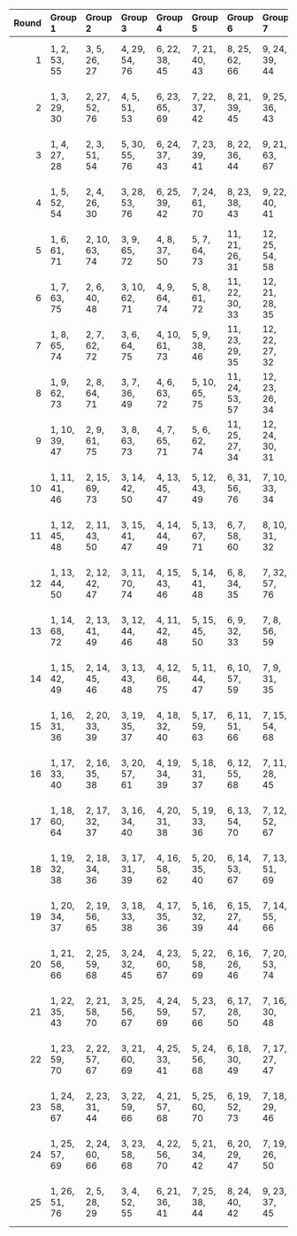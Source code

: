 |   Round | Group 1       | Group 2       | Group 3       | Group 4       | Group 5       | Group 6        | Group 7        | Group 8        | Group 9        | Group 10       | Group 11       | Group 12       | Group 13       | Group 14       | Group 15       | Group 16       | Group 17       | Group 18       | Group 19       |
|--------:|:--------------|:--------------|:--------------|:--------------|:--------------|:---------------|:---------------|:---------------|:---------------|:---------------|:---------------|:---------------|:---------------|:---------------|:---------------|:---------------|:---------------|:---------------|:---------------|
|       1 | 1, 2, 53, 55  | 3, 5, 26, 27  | 4, 29, 54, 76 | 6, 22, 38, 45 | 7, 21, 40, 43 | 8, 25, 62, 66  | 9, 24, 39, 44  | 10, 23, 36, 42 | 11, 17, 60, 73 | 12, 16, 33, 50 | 13, 20, 56, 72 | 14, 19, 59, 74 | 15, 18, 57, 71 | 28, 30, 51, 52 | 31, 47, 63, 70 | 32, 46, 65, 68 | 34, 49, 64, 69 | 35, 48, 61, 67 | 37, 41, 58, 75 |
|       2 | 1, 3, 29, 30  | 2, 27, 52, 76 | 4, 5, 51, 53  | 6, 23, 65, 69 | 7, 22, 37, 42 | 8, 21, 39, 45  | 9, 25, 36, 43  | 10, 24, 38, 41 | 11, 18, 59, 75 | 12, 17, 57, 72 | 13, 16, 60, 74 | 14, 20, 58, 71 | 15, 19, 31, 48 | 26, 28, 54, 55 | 32, 47, 62, 67 | 33, 46, 64, 70 | 34, 50, 61, 68 | 35, 49, 63, 66 | 40, 44, 56, 73 |
|       3 | 1, 4, 27, 28  | 2, 3, 51, 54  | 5, 30, 55, 76 | 6, 24, 37, 43 | 7, 23, 39, 41 | 8, 22, 36, 44  | 9, 21, 63, 67  | 10, 25, 40, 45 | 11, 19, 58, 72 | 12, 18, 56, 74 | 13, 17, 34, 46 | 14, 16, 57, 73 | 15, 20, 60, 75 | 26, 29, 52, 53 | 31, 49, 62, 68 | 32, 48, 64, 66 | 33, 47, 61, 69 | 35, 50, 65, 70 | 38, 42, 59, 71 |
|       4 | 1, 5, 52, 54  | 2, 4, 26, 30  | 3, 28, 53, 76 | 6, 25, 39, 42 | 7, 24, 61, 70 | 8, 23, 38, 43  | 9, 22, 40, 41  | 10, 21, 37, 44 | 11, 20, 32, 49 | 12, 19, 60, 71 | 13, 18, 58, 73 | 14, 17, 56, 75 | 15, 16, 59, 72 | 27, 29, 51, 55 | 31, 50, 64, 67 | 33, 48, 63, 68 | 34, 47, 65, 66 | 35, 46, 62, 69 | 36, 45, 57, 74 |
|       5 | 1, 6, 61, 71  | 2, 10, 63, 74 | 3, 9, 65, 72  | 4, 8, 37, 50  | 5, 7, 64, 73  | 11, 21, 26, 31 | 12, 25, 54, 58 | 13, 24, 27, 35 | 14, 23, 30, 32 | 15, 22, 28, 34 | 16, 41, 66, 76 | 17, 20, 43, 44 | 18, 19, 67, 70 | 29, 33, 62, 75 | 36, 46, 51, 56 | 38, 49, 52, 60 | 39, 48, 55, 57 | 40, 47, 53, 59 | 42, 45, 68, 69 |
|       6 | 1, 7, 63, 75  | 2, 6, 40, 48  | 3, 10, 62, 71 | 4, 9, 64, 74  | 5, 8, 61, 72  | 11, 22, 30, 33 | 12, 21, 28, 35 | 13, 25, 26, 32 | 14, 24, 29, 34 | 15, 23, 52, 56 | 16, 17, 68, 70 | 18, 20, 41, 42 | 19, 44, 69, 76 | 27, 31, 65, 73 | 36, 47, 55, 58 | 37, 46, 53, 60 | 38, 50, 51, 57 | 39, 49, 54, 59 | 43, 45, 66, 67 |
|       7 | 1, 8, 65, 74  | 2, 7, 62, 72  | 3, 6, 64, 75  | 4, 10, 61, 73 | 5, 9, 38, 46  | 11, 23, 29, 35 | 12, 22, 27, 32 | 13, 21, 55, 59 | 14, 25, 28, 31 | 15, 24, 26, 33 | 16, 18, 44, 45 | 17, 42, 67, 76 | 19, 20, 66, 68 | 30, 34, 63, 71 | 36, 48, 54, 60 | 37, 47, 52, 57 | 39, 50, 53, 56 | 40, 49, 51, 58 | 41, 43, 69, 70 |
|       8 | 1, 9, 62, 73  | 2, 8, 64, 71  | 3, 7, 36, 49  | 4, 6, 63, 72  | 5, 10, 65, 75 | 11, 24, 53, 57 | 12, 23, 26, 34 | 13, 22, 29, 31 | 14, 21, 27, 33 | 15, 25, 30, 35 | 16, 19, 42, 43 | 17, 18, 66, 69 | 20, 45, 70, 76 | 28, 32, 61, 74 | 37, 48, 51, 59 | 38, 47, 54, 56 | 39, 46, 52, 58 | 40, 50, 55, 60 | 41, 44, 67, 68 |
|       9 | 1, 10, 39, 47 | 2, 9, 61, 75  | 3, 8, 63, 73  | 4, 7, 65, 71  | 5, 6, 62, 74  | 11, 25, 27, 34 | 12, 24, 30, 31 | 13, 23, 28, 33 | 14, 22, 51, 60 | 15, 21, 29, 32 | 16, 20, 67, 69 | 17, 19, 41, 45 | 18, 43, 68, 76 | 26, 35, 64, 72 | 36, 50, 52, 59 | 37, 49, 55, 56 | 38, 48, 53, 58 | 40, 46, 54, 57 | 42, 44, 66, 70 |
|      10 | 1, 11, 41, 46 | 2, 15, 69, 73 | 3, 14, 42, 50 | 4, 13, 45, 47 | 5, 12, 43, 49 | 6, 31, 56, 76  | 7, 10, 33, 34  | 8, 9, 57, 60   | 16, 21, 51, 61 | 17, 25, 53, 64 | 18, 24, 55, 62 | 19, 23, 27, 40 | 20, 22, 54, 63 | 26, 36, 66, 71 | 28, 39, 67, 75 | 29, 38, 70, 72 | 30, 37, 68, 74 | 32, 35, 58, 59 | 44, 48, 52, 65 |
|      11 | 1, 12, 45, 48 | 2, 11, 43, 50 | 3, 15, 41, 47 | 4, 14, 44, 49 | 5, 13, 67, 71 | 6, 7, 58, 60   | 8, 10, 31, 32  | 9, 34, 59, 76  | 16, 22, 53, 65 | 17, 21, 30, 38 | 18, 25, 52, 61 | 19, 24, 54, 64 | 20, 23, 51, 62 | 26, 37, 70, 73 | 27, 36, 68, 75 | 28, 40, 66, 72 | 29, 39, 69, 74 | 33, 35, 56, 57 | 42, 46, 55, 63 |
|      12 | 1, 13, 44, 50 | 2, 12, 42, 47 | 3, 11, 70, 74 | 4, 15, 43, 46 | 5, 14, 41, 48 | 6, 8, 34, 35   | 7, 32, 57, 76  | 9, 10, 56, 58  | 16, 23, 55, 64 | 17, 22, 52, 62 | 18, 21, 54, 65 | 19, 25, 51, 63 | 20, 24, 28, 36 | 26, 38, 69, 75 | 27, 37, 67, 72 | 29, 40, 68, 71 | 30, 39, 66, 73 | 31, 33, 59, 60 | 45, 49, 53, 61 |
|      13 | 1, 14, 68, 72 | 2, 13, 41, 49 | 3, 12, 44, 46 | 4, 11, 42, 48 | 5, 15, 45, 50 | 6, 9, 32, 33   | 7, 8, 56, 59   | 10, 35, 60, 76 | 16, 24, 52, 63 | 17, 23, 54, 61 | 18, 22, 26, 39 | 19, 21, 53, 62 | 20, 25, 55, 65 | 27, 38, 66, 74 | 28, 37, 69, 71 | 29, 36, 67, 73 | 30, 40, 70, 75 | 31, 34, 57, 58 | 43, 47, 51, 64 |
|      14 | 1, 15, 42, 49 | 2, 14, 45, 46 | 3, 13, 43, 48 | 4, 12, 66, 75 | 5, 11, 44, 47 | 6, 10, 57, 59  | 7, 9, 31, 35   | 8, 33, 58, 76  | 16, 25, 29, 37 | 17, 24, 51, 65 | 18, 23, 53, 63 | 19, 22, 55, 61 | 20, 21, 52, 64 | 26, 40, 67, 74 | 27, 39, 70, 71 | 28, 38, 68, 73 | 30, 36, 69, 72 | 32, 34, 56, 60 | 41, 50, 54, 62 |
|      15 | 1, 16, 31, 36 | 2, 20, 33, 39 | 3, 19, 35, 37 | 4, 18, 32, 40 | 5, 17, 59, 63 | 6, 11, 51, 66  | 7, 15, 54, 68  | 8, 14, 52, 70  | 9, 13, 30, 42  | 10, 12, 53, 69 | 21, 46, 71, 76 | 22, 25, 48, 49 | 23, 24, 72, 75 | 26, 41, 56, 61 | 27, 45, 58, 64 | 28, 44, 60, 62 | 29, 43, 57, 65 | 34, 38, 55, 67 | 47, 50, 73, 74 |
|      16 | 1, 17, 33, 40 | 2, 16, 35, 38 | 3, 20, 57, 61 | 4, 19, 34, 39 | 5, 18, 31, 37 | 6, 12, 55, 68  | 7, 11, 28, 45  | 8, 15, 51, 67  | 9, 14, 54, 69  | 10, 13, 52, 66 | 21, 22, 73, 75 | 23, 25, 46, 47 | 24, 49, 74, 76 | 26, 42, 58, 65 | 27, 41, 60, 63 | 29, 44, 59, 64 | 30, 43, 56, 62 | 32, 36, 53, 70 | 48, 50, 71, 72 |
|      17 | 1, 18, 60, 64 | 2, 17, 32, 37 | 3, 16, 34, 40 | 4, 20, 31, 38 | 5, 19, 33, 36 | 6, 13, 54, 70  | 7, 12, 52, 67  | 8, 11, 55, 69  | 9, 15, 53, 66  | 10, 14, 26, 43 | 21, 23, 49, 50 | 22, 47, 72, 76 | 24, 25, 71, 73 | 27, 42, 57, 62 | 28, 41, 59, 65 | 29, 45, 56, 63 | 30, 44, 58, 61 | 35, 39, 51, 68 | 46, 48, 74, 75 |
|      18 | 1, 19, 32, 38 | 2, 18, 34, 36 | 3, 17, 31, 39 | 4, 16, 58, 62 | 5, 20, 35, 40 | 6, 14, 53, 67  | 7, 13, 51, 69  | 8, 12, 29, 41  | 9, 11, 52, 68  | 10, 15, 55, 70 | 21, 24, 47, 48 | 22, 23, 71, 74 | 25, 50, 75, 76 | 26, 44, 57, 63 | 27, 43, 59, 61 | 28, 42, 56, 64 | 30, 45, 60, 65 | 33, 37, 54, 66 | 46, 49, 72, 73 |
|      19 | 1, 20, 34, 37 | 2, 19, 56, 65 | 3, 18, 33, 38 | 4, 17, 35, 36 | 5, 16, 32, 39 | 6, 15, 27, 44  | 7, 14, 55, 66  | 8, 13, 53, 68  | 9, 12, 51, 70  | 10, 11, 54, 67 | 21, 25, 72, 74 | 22, 24, 46, 50 | 23, 48, 73, 76 | 26, 45, 59, 62 | 28, 43, 58, 63 | 29, 42, 60, 61 | 30, 41, 57, 64 | 31, 40, 52, 69 | 47, 49, 71, 75 |
|      20 | 1, 21, 56, 66 | 2, 25, 59, 68 | 3, 24, 32, 45 | 4, 23, 60, 67 | 5, 22, 58, 69 | 6, 16, 26, 46  | 7, 20, 53, 74  | 8, 19, 30, 47  | 9, 18, 27, 50  | 10, 17, 29, 48 | 11, 36, 61, 76 | 12, 15, 38, 39 | 13, 14, 62, 65 | 28, 49, 57, 70 | 31, 41, 51, 71 | 33, 44, 55, 72 | 34, 43, 52, 75 | 35, 42, 54, 73 | 37, 40, 63, 64 |
|      21 | 1, 22, 35, 43 | 2, 21, 58, 70 | 3, 25, 56, 67 | 4, 24, 59, 69 | 5, 23, 57, 66 | 6, 17, 28, 50  | 7, 16, 30, 48  | 8, 20, 27, 46  | 9, 19, 29, 49  | 10, 18, 51, 72 | 11, 12, 63, 65 | 13, 15, 36, 37 | 14, 39, 64, 76 | 26, 47, 60, 68 | 31, 42, 53, 75 | 32, 41, 55, 73 | 33, 45, 52, 71 | 34, 44, 54, 74 | 38, 40, 61, 62 |
|      22 | 1, 23, 59, 70 | 2, 22, 57, 67 | 3, 21, 60, 69 | 4, 25, 33, 41 | 5, 24, 56, 68 | 6, 18, 30, 49  | 7, 17, 27, 47  | 8, 16, 54, 75  | 9, 20, 26, 48  | 10, 19, 28, 46 | 11, 13, 39, 40 | 12, 37, 62, 76 | 14, 15, 61, 63 | 29, 50, 58, 66 | 31, 43, 55, 74 | 32, 42, 52, 72 | 34, 45, 51, 73 | 35, 44, 53, 71 | 36, 38, 64, 65 |
|      23 | 1, 24, 58, 67 | 2, 23, 31, 44 | 3, 22, 59, 66 | 4, 21, 57, 68 | 5, 25, 60, 70 | 6, 19, 52, 73  | 7, 18, 29, 46  | 8, 17, 26, 49  | 9, 16, 28, 47  | 10, 20, 30, 50 | 11, 14, 37, 38 | 12, 13, 61, 64 | 15, 40, 65, 76 | 27, 48, 56, 69 | 32, 43, 54, 71 | 33, 42, 51, 74 | 34, 41, 53, 72 | 35, 45, 55, 75 | 36, 39, 62, 63 |
|      24 | 1, 25, 57, 69 | 2, 24, 60, 66 | 3, 23, 58, 68 | 4, 22, 56, 70 | 5, 21, 34, 42 | 6, 20, 29, 47  | 7, 19, 26, 50  | 8, 18, 28, 48  | 9, 17, 55, 71  | 10, 16, 27, 49 | 11, 15, 62, 64 | 12, 14, 36, 40 | 13, 38, 63, 76 | 30, 46, 59, 67 | 31, 45, 54, 72 | 32, 44, 51, 75 | 33, 43, 53, 73 | 35, 41, 52, 74 | 37, 39, 61, 65 |
|      25 | 1, 26, 51, 76 | 2, 5, 28, 29  | 3, 4, 52, 55  | 6, 21, 36, 41 | 7, 25, 38, 44 | 8, 24, 40, 42  | 9, 23, 37, 45  | 10, 22, 64, 68 | 11, 16, 56, 71 | 12, 20, 59, 73 | 13, 19, 57, 75 | 14, 18, 35, 47 | 15, 17, 58, 74 | 27, 30, 53, 54 | 31, 46, 61, 66 | 32, 50, 63, 69 | 33, 49, 65, 67 | 34, 48, 62, 70 | 39, 43, 60, 72 |